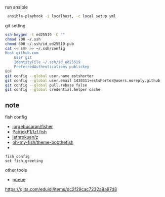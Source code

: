 run ansible
``` sh
 ansible-playbook -i localhost, -c local setup.yml
```

git setting
``` bash
ssh-keygen -t ed25519 -C ""
chmod 700 ~/.ssh
chmod 600 ~/.ssh/id_ed25519.pub 
cat << EOF >> ~/.ssh/config
Host github.com
    User git
    IdentityFile ~/.ssh/id_ed25519
    PreferredAuthentications publickey
EOF
git config --global user.name estshorter
git config --global user.email 1430311+estshorter@users.noreply.github.com
git config --global pull.rebase false
git config --global credential.helper cache
```

## note
fish config

- [jorgebucaran/fisher](https://github.com/jorgebucaran/fisher)
- [PatrickF1/fzf.fish](https://github.com/PatrickF1/fzf.fish)
- [jethrokuan/z](https://github.com/jethrokuan/z)
- [oh-my-fish/theme-bobthefish](https://github.com/oh-my-fish/theme-bobthefish)
- 
``` fish
fish_config 
set fish_greeting
```

other tools
- [pueue](https://github.com/Nukesor/pueue)

https://qiita.com/eduidl/items/dc2f29cac7232a9a97d8
